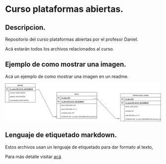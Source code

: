 # Curso plataformas abiertas.

## Descripcion.
Repositorio del curso plataformas abiertas por el profesor Daniel.

Acá estarán todos los archivos relacionados al curso.

## Ejemplo de como mostrar una imagen.

Acá un ejemplo de como mostrar una imagen en un readme.

![alt text](./semana%2003/scripts/diagrama.png "Diagrama")


## Lenguaje de etiquetado markdown.

Estos archivos usan un lenguaje de etiquetado para dar formato al texto, 

Para más detalle visitar [acá](https://www.markdownguide.org/basic-syntax/ )


